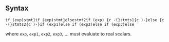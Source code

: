 ## Syntax

`if (exp)stmt1if (exp)stmt1elsestmt2if (exp) {c -(}stmts1{c )-}else {c -(}stmts2{c )-}if (exp1)else if (exp2)else if (exp3)else`

where `exp`, `exp1`, `exp2`, `exp3`, ... must evaluate to real scalars.
